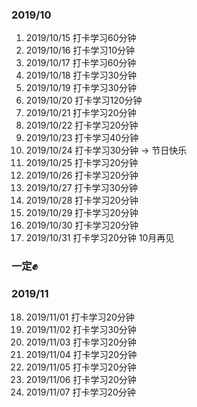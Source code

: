 ### 2019/10
1. 2019/10/15 打卡学习60分钟
2. 2019/10/16 打卡学习10分钟
3. 2019/10/17 打卡学习60分钟
4. 2019/10/18 打卡学习30分钟
5. 2019/10/19 打卡学习30分钟
6. 2019/10/20 打卡学习120分钟
7. 2019/10/21 打卡学习20分钟
8. 2019/10/22 打卡学习20分钟
9. 2019/10/23 打卡学习40分钟
10. 2019/10/24 打卡学习30分钟   -> 节日快乐
11. 2019/10/25 打卡学习20分钟
12. 2019/10/26 打卡学习20分钟
13. 2019/10/27 打卡学习30分钟
14. 2019/10/28 打卡学习20分钟
15. 2019/10/29 打卡学习20分钟
16. 2019/10/30 打卡学习20分钟
17. 2019/10/31 打卡学习20分钟   10月再见
### 一定✊

### 2019/11
18. 2019/11/01 打卡学习20分钟
19. 2019/11/02 打卡学习30分钟
20. 2019/11/03 打卡学习20分钟
21. 2019/11/04 打卡学习20分钟
22. 2019/11/05 打卡学习20分钟
23. 2019/11/06 打卡学习20分钟
24. 2019/11/07 打卡学习20分钟